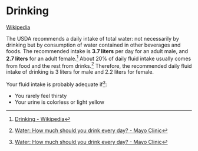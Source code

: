 # Drinking
[Wikipedia](https://en.wikipedia.org/wiki/Drinking)

The USDA recommends a daily intake of total water: not necessarily by drinking but by consumption of water contained in other beverages and foods. The recommended intake is **3.7 liters** per day for an adult male, and **2.7 liters** for an adult female.[^wiki] About 20% of daily fluid intake usually comes from food and the rest from drinks.[^mayoclinic] Therefore, the recommended daily fluid intake of drinking is 3 liters for male and 2.2 liters for female.

Your fluid intake is probably adequate if[^mayoclinic]:
- You rarely feel thirsty
- Your urine is colorless or light yellow

[^wiki]: [Drinking - Wikipedia](https://en.wikipedia.org/wiki/Drinking)
[^mayoclinic]: [Water: How much should you drink every day? - Mayo Clinic](https://www.mayoclinic.org/healthy-lifestyle/nutrition-and-healthy-eating/in-depth/water/art-20044256#:~:text=About%2015.5%20cups%20\(3.7%20liters,fluids%20a%20day%20for%20women)